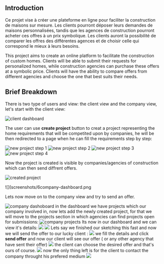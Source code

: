   ## Introduction

Ce projet vise à créer une plateforme en ligne pour faciliter la construction de maisons sur mesure. Les clients pourront déposer leurs demandes de maisons personnalisées, tandis que les agences de construction pourront acheter ces offres à un prix symbolique. Les clients auront la possibilité de comparer les offres des différentes agences et de choisir celle qui correspond le mieux à leurs besoins.

This project aims to create an online platform to facilitate the construction of custom homes. Clients will be able to submit their requests for personalized homes, while construction agencies can purchase these offers at a symbolic price. Clients will have the ability to compare offers from different agencies and choose the one that best suits their needs.

## Brief Breakdown

There is two type of users and view: the client view and the company view, let's start with the client view:

![client dashboard](screenshots/2client-dashboard.png)

The user can use **create project** button to creat a project representing the home requirements that will be competited upon by companies, he will be then redirected to a page when he can fill the requirements step by step:

![new project step 1](screenshots/3client-newProject1.png)
![new project step 2](screenshots/3client-newProject2.png)
![new project step 3](screenshots/3client-newProject3.png)
![new project step 4](screenshots/3client-newProject4.png)

Now the project is created is visible by companies/agencies of construction which can then send diffrent offers.

![created project](screenshots/4client-createdProject.png)

![](screenshots/6company-dashboard.png

Lets now move on to the company view and try to send an offer.

![company dashoboard](screenshots/6company-dashboard.png)
in the dashboard we have projects which our company involved in, now lets add the newly created project, for that we will move to the projects section in which agencies can find projects open for submissions:
![company projects](screenshots/7company-projects.png)
Its now in our dashboard and we can view it's details:
![](screenshots/8company-dashboard.png)
![](screenshots/9company-projectDetails.png)
Lets say we finished our sketching this fast and now we will send the offer to our lucky client :
![](screenshots/10company-sendOffer.png)
we fill the details and click **send offer** and now our client will see our offer ( or any other agency that have sent their offer)
![](screenshots/11client-offers.png)
the client can choose the desired offer and that's ours of course.
![](screenshots/13client-offerchosen.png)
now the only thing left is for the client to contact the company throught his prefered medium
![](screenshots/12client-ocCompanyDetails.png)
